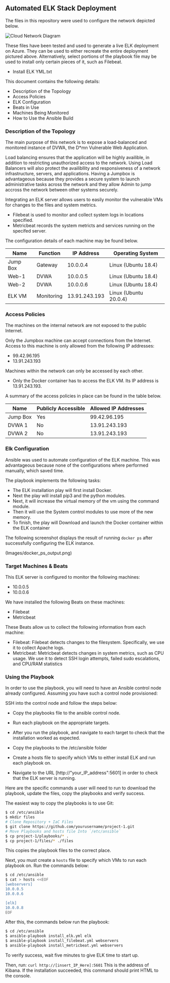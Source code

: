 ## Automated ELK Stack Deployment

The files in this repository were used to configure the network depicted below.

![Cloud Network Diagram](https://user-images.githubusercontent.com/94704535/159847870-c61026be-7d11-4007-b06c-8ff5875e0c11.PNG)

These files have been tested and used to generate a live ELK deployment on Azure. They can be used to either recreate the entire deployment pictured above. Alternatively, select portions of the playbook file may be used to install only certain pieces of it, such as Filebeat.

  - Install ELK YML.txt

This document contains the following details:
- Description of the Topology
- Access Policies
- ELK Configuration
- Beats in Use
- Machines Being Monitored
- How to Use the Ansible Build


### Description of the Topology

The main purpose of this network is to expose a load-balanced and monitored instance of DVWA, the D*mn Vulnerable Web Application.

Load balancing ensures that the application will be highly availible, in addition to restricting unauthorized access to the network.
Using Load Balancers will also protect the availibllity and responsiveness of a network infrastructure, servers, and applications.
Having a Jumpbox is advantageous because they provides a secure system to launch administrative tasks across the network and they allow Admin to jump accross the network between other systems securely.

Integrating an ELK server allows users to easily monitor the vulnerable VMs for changes to the files and system metrics.
- Filebeat is used to monitor and collect system logs in locations specified.
- Metricbeat records the system metricts and services running on the specifed server.

The configuration details of each machine may be found below.


| Name     | Function   | IP Address    | Operating System      |
|----------|------------|---------------|-----------------------|
| Jump Box | Gateway    | 10.0.0.4      | Linux (Ubuntu 18.4)   |
| Web-1    | DVWA       | 10.0.0.5      | Linux (Ubuntu 18.4)   |
| Web-2    | DVWA       | 10.0.0.6      | Linux (Ubuntu 18.4)   |
| ELK VM   | Monitoring | 13.91.243.193 | Linux (Ubuntu 20.0.4) |

### Access Policies

The machines on the internal network are not exposed to the public Internet. 

Only the Jumpbox machine can accept connections from the Internet. Access to this machine is only allowed from the following IP addresses:
- 99.42.96.195
- 13.91.243.193

Machines within the network can only be accessed by each other.
- Only the Docker container has to access the ELK VM. Its IP address is 13.91.243.193.

A summary of the access policies in place can be found in the table below.

| Name     | Publicly Accessible | Allowed IP Addresses |
|----------|---------------------|----------------------|
| Jump Box | Yes                 | 99.42.96.195         |
| DVWA 1   | No                  | 13.91.243.193        |
| DVWA 2   | No                  | 13.91.243.193        |

### Elk Configuration

Ansible was used to automate configuration of the ELK machine. This was advantageous because none of the configurations where performed manually, which saved time. 

The playbook implements the following tasks: 

- The ELK installation play will first install Docker.
- Next the play will install pip3 and the python modules.
- Next, it will increase the virtual memory of the vm using the command module.
- Then it will use the System control modules to use more of the new memory.
- To finish, the play will Download and launch the Docker container within the ELK container


The following screenshot displays the result of running `docker ps` after successfully configuring the ELK instance.

(Images/docker_ps_output.png)

### Target Machines & Beats
This ELK server is configured to monitor the following machines:
- 10.0.0.5
- 10.0.0.6

We have installed the following Beats on these machines:
- Filebeat
- Metricbeat

These Beats allow us to collect the following information from each machine:

- Filebeat: Filebeat detects changes to the filesystem. Specifically, we use it to collect Apache logs.
- Metricbeat: Metricbeat detects changes in system metrics, such as CPU usage. We use it to detect SSH login attempts, failed sudo escalations, and CPU/RAM statistics

### Using the Playbook
In order to use the playbook, you will need to have an Ansible control node already configured. Assuming you have such a control node provisioned: 

SSH into the control node and follow the steps below:

- Copy the playbooks file to the ansible control node.
- Run each playbook on the appropriate targets.

- After you run the playbook, and navigate to each target to check that the installation worked as expected.
- Copy the playbooks to the /etc/ansible folder
- Create a hosts file to specify which VMs to either install ELK and run each playbook on.
- Navigate to the URL [http://"your_IP_address":5601] in order to check that the ELK server is running.

Here are the specific commands a user will need to run to download the playbook, update the files, copy the playbooks and verify success.

The easiest way to copy the playbooks is to use Git:

```bash
$ cd /etc/ansible
$ mkdir files
# Clone Repository + IaC Files
$ git clone https://github.com/yourusername/project-1.git
# Move Playbooks and hosts file Into `/etc/ansible`
$ cp project-1/playbooks/* .
$ cp project-1/files/* ./files
```

This copies the playbook files to the correct place.

Next, you must create a `hosts` file to specify which VMs to run each playbook on. Run the commands below:

```bash
$ cd /etc/ansible
$ cat > hosts <<EOF
[webservers]
10.0.0.5
10.0.0.6

[elk]
10.0.0.8
EOF
```

After this, the commands below run the playbook:

 ```bash
 $ cd /etc/ansible
 $ ansible-playbook install_elk.yml elk
 $ ansible-playbook install_filebeat.yml webservers
 $ ansible-playbook install_metricbeat.yml webservers
 ```

To verify success, wait five minutes to give ELK time to start up. 

Then, run: `curl http://[insert_IP_Here]:5601` This is the address of Kibana. If the installation succeeded, this command should print HTML to the console.

